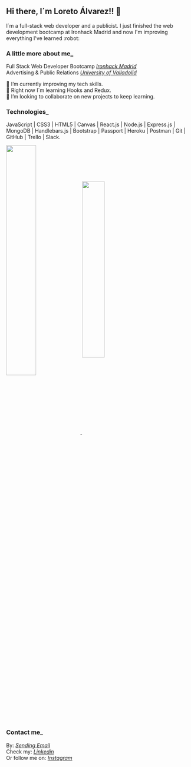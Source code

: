 ## Hi there, I´m Loreto Álvarez!! 👋 
<p>I´m a full-stack web developer and a publicist. I just finished the web development bootcamp at Ironhack Madrid and now I'm improving everything I've learned :robot: </p>

### A little more about me_
Full Stack Web Developer Bootcamp <i><a href="https://www.ironhack.com/es">Ironhack Madrid</a></i> </br>
Advertising & Public Relations <i><a href="https://www.uva.es/export/sites/uva/">University of Valladolid</a></i> <br />

:muscle: I’m currently improving my tech skills. </br>
🌱 Right now I´m learning Hooks and Redux. </br>
👯 I’m looking to collaborate on new projects to keep learning.

### Technologies_

JavaScript | CSS3 | HTML5 | Canvas | React.js | Node.js | Express.js | MongoDB | Handlebars.js | Bootstrap | Passport | Heroku | Postman | Git | GitHub | Trello | Slack.

<a href="https://github.com/anuraghazra/github-readme-stats">
  <img align="center" width="40%" src="https://github-readme-stats.vercel.app/api?username=loretoavoces&show_icons=true&theme=nightowl" />
</a>
<a href="https://github.com/anuraghazra/convoychat">
  <img align="center" width="35%" src="https://github-readme-stats.vercel.app/api/top-langs/?username=loretoavoces&layout=compact&theme=nightowl" />
</a>

### Contact me_
By: <i><a href = "mailto: loretoavoces@gmail.com">Sending Email</a></i> <br />
Check my: <i><a href="https://www.linkedin.com/in/loreto-alvarez-voces/">Linkedin</a></i> </br>
Or follow me on: <i><a href="https://www.instagram.com/loretoavoces/">Instagram</a></i> 


<!--
**loretoavoces/loretoavoces** is a ✨ _special_ ✨ repository because its `README.md` (this file) appears on your GitHub profile.

Here are some ideas to get you started:

- 🔭 I’m currently working on ...
- 🌱 I’m currently learning ...
- 👯 I’m looking to collaborate on ...
- 🤔 I’m looking for help with ...
- 💬 Ask me about ...
- 📫 How to reach me: ...
- 😄 Pronouns: ...
- ⚡ Fun fact: ...
-->
